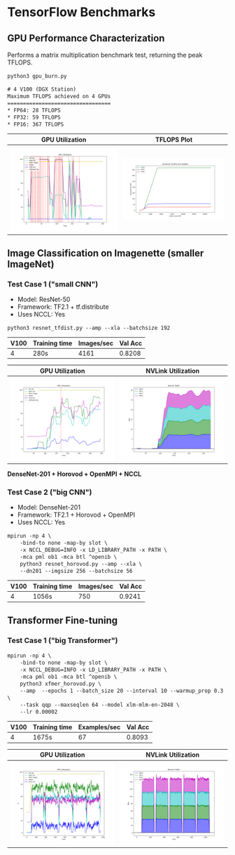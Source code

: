 # TensorFlow Benchmarks

## GPU Performance Characterization

Performs a matrix multiplication benchmark test, returning the peak TFLOPS.

```shell
python3 gpu_burn.py
```

```
# 4 V100 (DGX Station)
Maximum TFLOPS achieved on 4 GPUs
=================================
* FP64: 28 TFLOPS
* FP32: 59 TFLOPS
* FP16: 367 TFLOPS
```

| GPU Utilization | TFLOPS Plot |
| --------------- | ----------- |
| ![](graphs/burn_gpu_util.png) | ![](graphs/tflops_plot.png) |

## Image Classification on Imagenette (smaller ImageNet)

### Test Case 1 ("small CNN")

* Model: ResNet-50
* Framework: TF2.1 + tf.distribute
* Uses NCCL: Yes

```shell
python3 resnet_tfdist.py --amp --xla --batchsize 192 
```

| V100 | Training time | Images/sec | Val Acc |
| ---- | ------------- | ---------- | ------- |
| 4    | 280s          | 4161       | 0.8208  |

| GPU Utilization | NVLink Utilization |
| --------------- | ------------------ |
| ![](graphs/resnet_gpu_util.png) | ![](graphs/resnet_nvlink_util.png) |

**DenseNet-201 + Horovod + OpenMPI + NCCL**

### Test Case 2 ("big CNN")

* Model: DenseNet-201
* Framework: TF2.1 + Horovod + OpenMPI
* Uses NCCL: Yes

```shell
mpirun -np 4 \
    -bind-to none -map-by slot \
    -x NCCL_DEBUG=INFO -x LD_LIBRARY_PATH -x PATH \
    -mca pml ob1 -mca btl ^openib \
    python3 resnet_horovod.py --amp --xla \
    --dn201 --imgsize 256 --batchsize 56
```

| V100 | Training time | Images/sec | Val Acc |
| ---- | ------------- | ---------- | ------- |
| 4    | 1056s         | 750        | 0.9241  |

## Transformer Fine-tuning

### Test Case 1 ("big Transformer")

```shell
mpirun -np 4 \
    -bind-to none -map-by slot \
    -x NCCL_DEBUG=INFO -x LD_LIBRARY_PATH -x PATH \
    -mca pml ob1 -mca btl ^openib \
    python3 xfmer_horovod.py \
    --amp  --epochs 1 --batch_size 20 --interval 10 --warmup_prop 0.3 \
    --task qqp --maxseqlen 64 --model xlm-mlm-en-2048 \
    --lr 0.00002
```

| V100 | Training time | Examples/sec | Val Acc |
| ---- | ------------- | ------------ | ------- |
| 4    | 1675s         | 67           | 0.8093  |

| GPU Utilization | NVLink Utilization |
| --------------- | ------------------ |
| ![](graphs/transformer_gpu_util.png) | ![](graphs/transformer_nvlink_util.png) |


